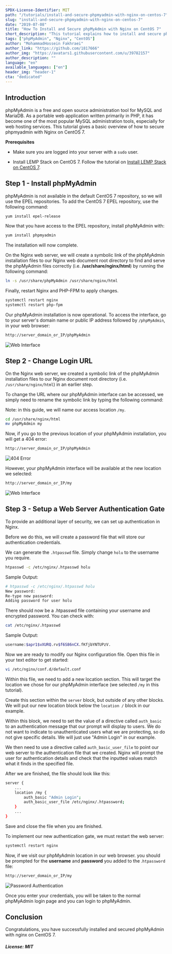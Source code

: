 ```yaml
---
SPDX-License-Identifier: MIT
path: "/tutorials/install-and-secure-phpmyadmin-with-nginx-on-centos-7"
slug: "install-and-secure-phpmyadmin-with-nginx-on-centos-7"
date: "2019-07-08"
title: "How To Install and Secure phpMyAdmin with Nginx on CentOS 7"
short_description: "This tutorial explains how to install and secure phpmyadmin with Nginx on CentOS 7"
tags: ["phpMyAdmin", "Nginx", "CentOS"]
author: "MohammadHossein Fakhraei"
author_link: "https://github.com/1817666"
author_img: "https://avatars1.githubusercontent.com/u/39782157"
author_description: ""
language: "en"
available_languages: ["en"]
header_img: "header-1"
cta: "dedicated"
---
```


## Introduction

phpMyAdmin is a free and open source administration tool for MySQL and MariaDB. As a portable web application written primarily in PHP, it has become one of the most popular MySQL administration tools, especially for web hosting services. This tutorial gives a basic overview of how to secure phpmyadmin with Nginx on CentOS 7.

**Prerequisites**

- Make sure you are logged into your server with a `sudo` user.

- Install LEMP Stack on CentOS 7. Follow the tutorial on [Install LEMP Stack on CentOS 7](https://community.hetzner.com/tutorials/install-lemp-stack-on-centos-7).

## Step 1 - Install phpMyAdmin

phpMyAdmin is not available in the default CentOS 7 repository, so we will use the EPEL repositories. To add the CentOS 7 EPEL repository, use the following command:

```bash
yum install epel-release
```

Now that you have access to the EPEL repository, install phpMyAdmin with:

```bash
yum install phpmyadmin
```

The installation will now complete.

On the Nginx web server, we will create a symbolic link of the phpMyAdmin installation files to our Nginx web document root directory to find and serve the phpMyAdmin files correctly (i.e. **/usr/share/nginx/html**) by running the following command:

```bash
ln -s /usr/share/phpMyAdmin /usr/share/nginx/html
```

Finally, restart Nginx and PHP-FPM to apply changes.

```bash
systemctl restart nginx
systemctl restart php-fpm
```

Our phpMyAdmin installation is now operational. To access the interface, go to your server's domain name or public IP address followed by `/phpMyAdmin`, in your web browser:

```bash
http://server_domain_or_IP/phpMyAdmin
```

![Web Interface](images/secure-phpmyadmin-1.png)

## Step 2 - Change Login URL

On the Nginx web server, we created a symbolic link of the phpMyAdmin installation files to our Nginx document root directory (i.e. `/usr/share/nginx/html`) in an earlier step.

To change the URL where our phpMyAdmin interface can be accessed, we simply need to rename the symbolic link by typing the following command:

Note: in this guide, we will name our access location `/my`.

```bash
cd /usr/share/nginx/html
mv phpMyAdmin my
```

Now, if you go to the previous location of your phpMyAdmin installation, you will get a 404 error:

```bash
http://server_domain_or_IP/phpMyAdmin
```

![404 Error](images/secure-phpmyadmin-2.png)

However, your phpMyAdmin interface will be available at the new location we selected:

```bash
http://server_domain_or_IP/my
```

![Web Interface](images/secure-phpmyadmin-1.png)

## Step 3 - Setup a Web Server Authentication Gate

To provide an additional layer of security, we can set up authentication in Nginx.

Before we do this, we will create a password file that will store our authentication credentials.

We can generate the `.htpasswd` file. Simply change `holu` to the username you require. 

```bash
htpasswd -c /etc/nginx/.htpasswd holu
```

Sample Output:

```bash
# htpasswd -c /etc/nginx/.htpasswd holu
New password:
Re-type new password:
Adding password for user holu
```

There should now be a .htpasswd file containing your username and encrypted password. You can check with:

```bash
cat /etc/nginx/.htpasswd
```

Sample Output:

```bash
username:$apr1$vXURQ.rv$f6S86nCX.fKfjbYNTUPzV.
```

Now we are ready to modify our Nginx configuration file. Open this file in your text editor to get started:

```bash
vi /etc/nginx/conf.d/default.conf
```

Within this file, we need to add a new location section. This will target the location we chose for our phpMyAdmin interface (we selected `/my` in this tutorial).

Create this section within the `server` block, but outside of any other blocks. We will put our new location block below the `location /` block in our example.

Within this block, we need to set the value of a directive called `auth_basic` to an authentication message that our prompt will display to users. We do not want to indicate to unauthenticated users what we are protecting, so do not give specific details. We will just use "Admin Login" in our example.

We then need to use a directive called `auth_basic_user_file` to point our web server to the authentication file that we created. Nginx will prompt the user for authentication details and check that the inputted values match what it finds in the specified file.

After we are finished, the file should look like this:

```bash
server {
    ...
    location /my {
        auth_basic "Admin Login";
        auth_basic_user_file /etc/nginx/.htpassword;
    }
    ...
}
```

Save and close the file when you are finished.

To implement our new authentication gate, we must restart the web server:

```bash
systemctl restart nginx
```

Now, if we visit our phpMyAdmin location in our web browser. you should be prompted for the **username** and **password** you added to the .`htpassword` file:

```bash
http://server_domain_or_IP/my
```

![Password Authentication](images/secure-phpmyadmin-3.png)

Once you enter your credentials, you will be taken to the normal phpMyAdmin login page and you can login to phpMyAdmin.

## Conclusion

Congratulations, you have successfully installed and secured phpMyAdmin with nginx on CentOS 7.

##### License: MIT

<!---

Contributors's Certificate of Origin

By making a contribution to this project, I certify that:

(a) The contribution was created in whole or in part by me and I have
    the right to submit it under the license indicated in the file; or

(b) The contribution is based upon previous work that, to the best of my
    knowledge, is covered under an appropriate license and I have the
    right under that license to submit that work with modifications,
    whether created in whole or in part by me, under the same license
    (unless I am permitted to submit under a different license), as
    indicated in the file; or

(c) The contribution was provided directly to me by some other person
    who certified (a), (b) or (c) and I have not modified it.

(d) I understand and agree that this project and the contribution are
    public and that a record of the contribution (including all personal
    information I submit with it, including my sign-off) is maintained
    indefinitely and may be redistributed consistent with this project
    or the license(s) involved.

Signed-off-by: [MohammadHossein Fakhraei eng.fakhraei@gmail.com]

-->
